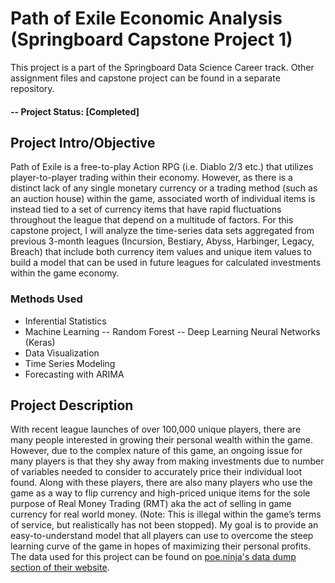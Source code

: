 # Path of Exile Economic Analysis (Springboard Capstone Project 1)
This project is a part of the Springboard Data Science Career track. Other assignment files and capstone project can be found in a separate repository.

#### -- Project Status: [Completed]

## Project Intro/Objective
Path of Exile is a free-to-play Action RPG (i.e. Diablo 2/3 etc.) that utilizes player-to-player trading within their economy. However, as there is a distinct lack of any single monetary currency or a trading method (such as an auction house) within the game, associated worth of individual items is instead tied to a set of currency items that have rapid fluctuations throughout the league that depend on a multitude of factors. For this capstone project, I will analyze the time-series data sets aggregated from previous 3-month leagues (Incursion, Bestiary, Abyss, Harbinger, Legacy, Breach) that include both currency item values and unique item values to build a model that can be used in future leagues for calculated investments within the game economy.

### Methods Used
* Inferential Statistics
* Machine Learning
 -- Random Forest
 -- Deep Learning Neural Networks (Keras)
* Data Visualization
* Time Series Modeling
* Forecasting with ARIMA

## Project Description
With recent league launches of over 100,000 unique players, there are many people interested in growing their personal wealth within the game. However, due to the complex nature of this game, an ongoing issue for many players is that they shy away from making investments due to number of variables needed to consider to accurately price their individual loot found. Along with these players, there are also many players who use the game as a way to flip currency and high-priced unique items for the sole purpose of Real Money Trading (RMT) aka the act of selling in game currency for real world money. (Note: This is illegal within the game’s terms of service, but realistically has not been stopped). My goal is to provide an easy-to-understand model that all players can use to overcome the steep learning curve of the game in hopes of maximizing their personal profits. The data used for this project can be found on [poe.ninja's data dump section of their website](https://poe.ninja/data "poe.ninja's data dump section of their website").
